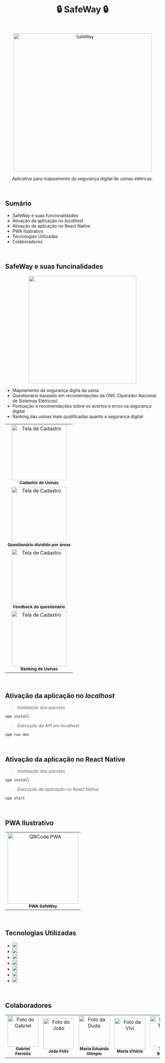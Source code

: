 <h1 align = "center"> 🔒 SafeWay 🔒 </h1> <br>
<p align = "center">
    <img alt="SafeWay" title="Logo" src="https://user-images.githubusercontent.com/93235055/207123160-89de172b-5a0d-48a0-bfa1-fb58be3a4422.png" width="450">
</p>

<p align = "center">
  Aplicativo para mapeamento da segurança digital de usinas elétricas.
</p> <br>

## Sumário

- SafeWay e suas funcionalidades
- Ativação da aplicação no _localhost_
- Ativação da aplicação no React Native
- PWA Ilustrativo
- Tecnologias Utilizadas
- Colaboradores

<br>

## SafeWay e suas funcinalidades

<div>
    <p align = "center">
        <img src = "https://user-images.githubusercontent.com/93235055/207127691-a54de01d-b90a-498c-b79f-6762aaeea71c.png" width=350>
    </p>
    <ul>
        <li> Mapeamento da segurança digita da usina</li>
        <li> Questionário baseado em recomendações da ONS (Operador Nacional de Sistemas Elétricos) </li>
        <li> Pontuação e recomendações sobre os acertos e erros na segurança digital </li>
        <li> Ranking das usinas mais qualificadas quanto a segurança digital </li>
    </ul>     
</div>

<table>
    <tr>
        <td align="center">
            <img src="https://user-images.githubusercontent.com/93235055/208146706-7e08365a-fc5e-47b8-af65-0bc5f9fd259f.png" width="180px;" alt="Tela de Cadastro"/><br>
            <sub>
              <b>Cadastro de Usinas</b>
            </sub>
    </tr>    
    <tr>
    <td align="center">
            <img src="https://user-images.githubusercontent.com/93235055/208147239-d5605d3f-8872-46e0-893b-669a353228c3.png" width="180px;" alt="Tela de Cadastro"/><br>
            <sub>
              <b>Questionário dividido por áreas</b>
            </sub>
    </tr> 
    <tr>
    <td align="center">
            <img src="https://user-images.githubusercontent.com/93235055/208147922-16f2bf87-7910-42fd-8e7d-19ec13d726c7.png" width="180px;" alt="Tela de Cadastro"/><br>
            <sub>
              <b>Feedback do questionário</b>
            </sub>
    </tr> 
     <tr>
    <td align="center">
            <img src="https://user-images.githubusercontent.com/93235055/208147970-9e705f2a-dd15-45b0-9a1e-b0cf67951953.png" width="180px;" alt="Tela de Cadastro"/><br>
            <sub>
              <b>Ranking de Usinas</b>
            </sub>
    </tr> 
</table> 

<br>

## Ativação da aplicação no _localhost_

> _Instalação dos pacotes_

```
npm install 
```

> _Execução da API em localhost_

```
npm run dev
```

<br>

## Ativação da aplicação no React Native

> _Instalação dos pacotes_

```npm
npm install 
```

> _Execução da aplicação no React Native_

```
npm start
```

<br>

## PWA Ilustrativo 

<table>
  <tr>
    <td align="center">
      <a href="https://safeway-pwa.netlify.app/" target="_blank">
        <img src="https://user-images.githubusercontent.com/93235055/208099160-ebba60ec-5f0d-41ad-87ea-9df02809aece.png" width="230px;" alt="QRCode PWA"/><br>
        <sub>
          <b>PWA SafeWay</b>
        </sub>
    </tr>    
</table> 

<br>

## Tecnologias Utilizadas

- <img src = "https://img.shields.io/badge/HTML5-E34F26?style=for-the-badge&logo=html5&logoColor=white"/>
- <img src = "https://img.shields.io/badge/CSS3-1572B6?style=for-the-badge&logo=css3&logoColor=white"/>
- <img src = "https://img.shields.io/badge/JavaScript-323330?style=for-the-badge&logo=javascript&logoColor=F7DF1E"/>
- <img src = "https://img.shields.io/badge/Bootstrap-563D7C?style=for-the-badge&logo=bootstrap&logoColor=white"/>
- <img src = "https://img.shields.io/badge/Node.js-43853D?style=for-the-badge&logo=node.js&logoColor=white"/>
- <img src = "https://img.shields.io/badge/React_Native-20232A?style=for-the-badge&logo=react&logoColor=61DAFB"/>
- <img src = "https://img.shields.io/badge/MongoDB-4EA94B?style=for-the-badge&logo=mongodb&logoColor=white"/>

<br>

## Colaboradores

<table>
  <tr>
    <td align="center">
      <a href="https://github.com/gabrsferr" target="_blank">
        <img src="https://user-images.githubusercontent.com/93235055/207221529-289eedff-f4e9-4124-9cac-e32efbf15dc7.jpg" width="100px;" alt="Foto do Gabriel"/><br>
        <sub>
          <b>Gabriel Ferreira</b>
        </sub>
      </a>
      <td align="center">
      <a href="https://github.com/Jo4oV1ctorr" target="_blank">
        <img src="https://user-images.githubusercontent.com/93235055/207212423-cd45e978-8a3e-446c-8420-c0207865d6d6.jpg" width="100px;" alt="Foto do João"/><br>
        <sub>
          <b>João Felix</b>
        </sub>
      </a>
      <td align="center">
      <a href="https://github.com/MEduardaOl" target="_blank">
        <img src="https://user-images.githubusercontent.com/93235055/207213160-4150196b-6102-4e30-a0d1-ad3471f813aa.jpg" width="100px;" alt="Foto da Duda"/><br>
        <sub>
          <b>Maria Eduarda Olímpio</br>
        </sub>
      </a>
      <td align="center">
      <a href="https://github.com/MariV24" target="_blank">
        <img src="https://user-images.githubusercontent.com/93235055/207211504-03aef402-441d-4773-92af-fedcfee18b46.jpg" width="100px;" alt="Foto da Vivi"/><br>
        <sub>
          <b>Maria Vitória</b>
        </sub>
      </a>
      <td align="center">
      <a href="https://github.com/Thaleshsb" target="_blank">
        <img src="https://user-images.githubusercontent.com/93235055/207211672-fcd01181-e39b-49b0-967a-6bd11dd05af4.jpg" width="100px;" alt="Foto do Thales"/><br>
        <sub>
          <b>Thales Barbosa</b>
        </sub>
      </a>
      <td align="center">
      <a href="https://github.com/thborgess" target="_blank">
        <img src="https://user-images.githubusercontent.com/93235055/207134053-ab61008f-97c0-42aa-9cd5-5fc27fac95a7.jpg" width="100px;" alt="Foto do Thiago"/><br>
        <sub>
          <b>Thiago Borges</b>
        </sub>
      </a>
  </tr>
</table>







